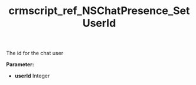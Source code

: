 ﻿---
title: crmscript_ref_NSChatPresence_SetUserId
description: NSChatPresence.SetUserId(Integer userId)
intellisense: NSChatPresence.SetUserId
keywords: NSChatPresence, GetUserId
so.topic: reference
---

The id for the chat user

**Parameter:** 
 - **userId** Integer

